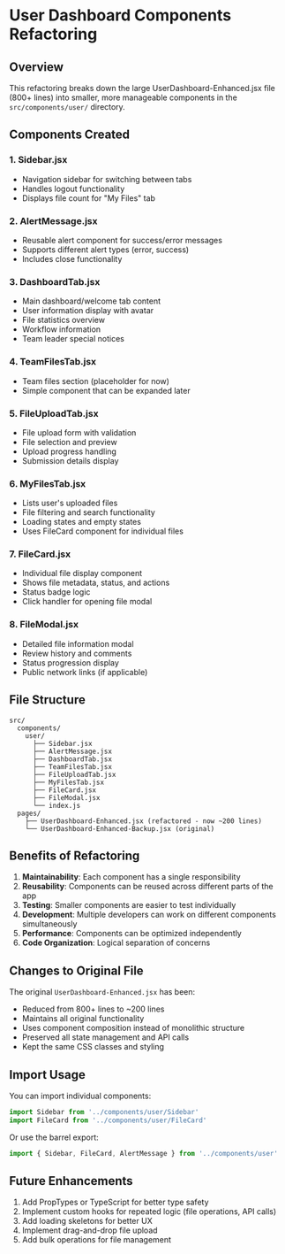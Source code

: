 # User Dashboard Components Refactoring

## Overview
This refactoring breaks down the large UserDashboard-Enhanced.jsx file (800+ lines) into smaller, more manageable components in the `src/components/user/` directory.

## Components Created

### 1. **Sidebar.jsx**
- Navigation sidebar for switching between tabs
- Handles logout functionality
- Displays file count for "My Files" tab

### 2. **AlertMessage.jsx**
- Reusable alert component for success/error messages
- Supports different alert types (error, success)
- Includes close functionality

### 3. **DashboardTab.jsx**
- Main dashboard/welcome tab content
- User information display with avatar
- File statistics overview
- Workflow information
- Team leader special notices

### 4. **TeamFilesTab.jsx**
- Team files section (placeholder for now)
- Simple component that can be expanded later

### 5. **FileUploadTab.jsx**
- File upload form with validation
- File selection and preview
- Upload progress handling
- Submission details display

### 6. **MyFilesTab.jsx**
- Lists user's uploaded files
- File filtering and search functionality
- Loading states and empty states
- Uses FileCard component for individual files

### 7. **FileCard.jsx**
- Individual file display component
- Shows file metadata, status, and actions
- Status badge logic
- Click handler for opening file modal

### 8. **FileModal.jsx**
- Detailed file information modal
- Review history and comments
- Status progression display
- Public network links (if applicable)

## File Structure
```
src/
  components/
    user/
      ├── Sidebar.jsx
      ├── AlertMessage.jsx
      ├── DashboardTab.jsx
      ├── TeamFilesTab.jsx
      ├── FileUploadTab.jsx
      ├── MyFilesTab.jsx
      ├── FileCard.jsx
      ├── FileModal.jsx
      └── index.js
  pages/
    ├── UserDashboard-Enhanced.jsx (refactored - now ~200 lines)
    └── UserDashboard-Enhanced-Backup.jsx (original)
```

## Benefits of Refactoring

1. **Maintainability**: Each component has a single responsibility
2. **Reusability**: Components can be reused across different parts of the app
3. **Testing**: Smaller components are easier to test individually
4. **Development**: Multiple developers can work on different components simultaneously
5. **Performance**: Components can be optimized independently
6. **Code Organization**: Logical separation of concerns

## Changes to Original File

The original `UserDashboard-Enhanced.jsx` has been:
- Reduced from 800+ lines to ~200 lines
- Maintains all original functionality
- Uses component composition instead of monolithic structure
- Preserved all state management and API calls
- Kept the same CSS classes and styling

## Import Usage

You can import individual components:
```jsx
import Sidebar from '../components/user/Sidebar'
import FileCard from '../components/user/FileCard'
```

Or use the barrel export:
```jsx
import { Sidebar, FileCard, AlertMessage } from '../components/user'
```

## Future Enhancements

1. Add PropTypes or TypeScript for better type safety
2. Implement custom hooks for repeated logic (file operations, API calls)
3. Add loading skeletons for better UX
4. Implement drag-and-drop file upload
5. Add bulk operations for file management
